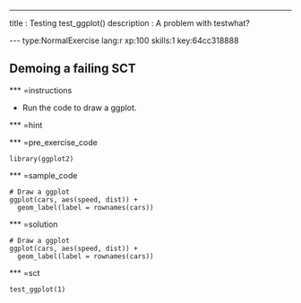 ---
title       : Testing test_ggplot() 
description : A problem with testwhat?

--- type:NormalExercise lang:r xp:100 skills:1 key:64cc318888
## Demoing a failing SCT


*** =instructions

- Run the code to draw a ggplot.

*** =hint

*** =pre_exercise_code
```{r}
library(ggplot2)
```

*** =sample_code
```{r}
# Draw a ggplot
ggplot(cars, aes(speed, dist)) + 
  geom_label(label = rownames(cars))
```

*** =solution
```{r}
# Draw a ggplot
ggplot(cars, aes(speed, dist)) + 
  geom_label(label = rownames(cars))
```

*** =sct
```{r}
test_ggplot(1)
```
